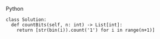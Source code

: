 Python
```pyhton
class Solution:
  def countBits(self, n: int) -> List[int]:
    return [str(bin(i)).count('1') for i in range(n+1)]
```

